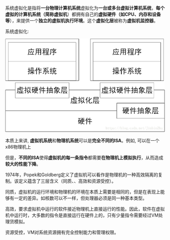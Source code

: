系统虚拟化是指将**一台物理计算机系统**虚拟化为**一台或多台虚拟计算机系统**，**每个虚拟的计算机系统（简称虚拟机**）都拥有自己的**虚拟硬件（如CPU、内存和设备等**），来提供一个**独立的虚拟机执行环境**。这个**虚拟化层**被称为**虚拟机监控器**。

系统虚拟化:

![config](./images/2.jpeg)

本质上来讲, **虚拟机系统**和**物理机系统**可以是**完全不同的ISA**。例如, 可以在一个x86物理机上

但是，**不同的ISA**使得**虚拟机的每一条指令**都需要**在物理机上模拟执行**，从而造成**较大的性能下降**。

1974年，Popek和Goldberg定义了虚拟机可以看作是物理机的一种高效隔离的复制。该定义蕴含了三层含义（同质、、高效和资源受控）。

同质，虚拟机的运行环境和物理机的环境在本质上需要是相同的，但是在表现上能够有一定的差异。如核数可以不一样，但处理器必须是同一种基本类型。

高效，要求虚拟机中运行的软件接近物理机上直接运行的性能。因此，软件在虚拟机中运行时，大多数的指令是直接运行在硬件上的，只有少量指令需要经过VM处理货模拟。

资源受控，VM对系统资源拥有完全控制能力和管理权限。

